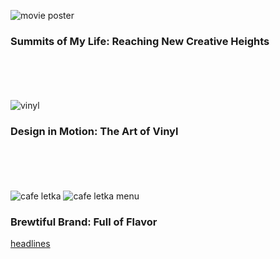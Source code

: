 ![movie poster](https://github.com/user-attachments/assets/6efb4725-20e3-4bde-b26b-b240407e4bb8)
### Summits of My Life: Reaching New Creative Heights  
<br><br>
<br><br>
![vinyl](https://github.com/user-attachments/assets/f9b560c4-ea10-4090-9034-a9ea0da9cb30)
### Design in Motion: The Art of Vinyl
<br><br>
<br><br>
![cafe letka](https://github.com/user-attachments/assets/06f27a81-5462-47c4-9ab2-fa5f59f9b6ac)
![cafe letka menu](https://github.com/user-attachments/assets/01d4c86a-759b-46e2-a5d0-a6cdd9c00b03)
### Brewtiful Brand: Full of Flavor  
[headlines](https://github.com/HanaRybar/english-for-designers/blob/main/02-bio/headlines.md)
<br><br>
<br><br>

